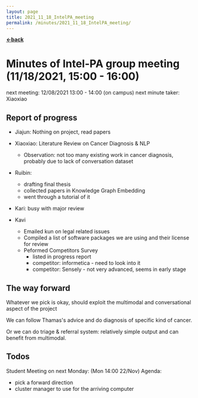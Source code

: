```yaml
---
layout: page
title: 2021_11_18_IntelPA_meeting
permalink: /minutes/2021_11_18_IntelPA_meeting/
---
```


[**<-back**](/minutes)  

# Minutes of Intel-PA group meeting (11/18/2021, 15:00 - 16:00)
next meeting: 12/08/2021 13:00 - 14:00 (on campus)
next minute taker: Xiaoxiao

## Report of progress

* Jiajun: Nothing on project, read papers

* Xiaoxiao: Literature Review on Cancer Diagnosis & NLP
    * Observation: not too many existing work in cancer diagnosis, probably due to lack of conversation dataset

* Ruibin:
    * drafting final thesis
    * collected papers in Knowledge Graph Embedding
    * went through a tutorial of it

* Kari: busy with major review

* Kavi
    * Emailed kun on legal related issues
    * Compiled a list of software packages we are using and their license for review
    * Peformed Competitors Survey
        * listed in progress report
        * competitor: informetica - need to look into it
        * competitor: Sensely - not very advanced, seems in early stage

## The way forward

Whatever we pick is okay, should exploit the multimodal and conversational aspect of the project

We can follow Thamas's advice and do diagnosis of specific kind of cancer.

Or we can do triage & referral system: relatively simple output and can benefit from multimodal.

## Todos

Student Meeting on next Monday: (Mon 14:00 22/Nov)
Agenda:
* pick a forward direction
* cluster manager to use for the arriving computer

